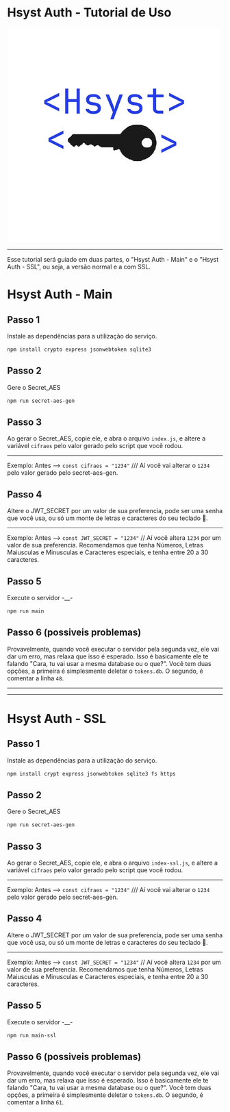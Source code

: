 # Hsyst Auth - Tutorial de Uso
![Logo Hsyst Auth](https://github.com/Hsyst/Hsyst-Auth/blob/main/Hsyst_Auth-semfundo.png)

---

Esse tutorial será guiado em duas partes, o "Hsyst Auth - Main" e o "Hsyst Auth - SSL", ou seja, a versão normal e a com SSL.

# Hsyst Auth - Main

## Passo 1
Instale as dependências para a utilização do serviço.
```sh
npm install crypto express jsonwebtoken sqlite3
```

## Passo 2
Gere o Secret_AES
```sh
npm run secret-aes-gen
```

## Passo 3
Ao gerar o Secret_AES, copie ele, e abra o arquivo `index.js`, e altere a variável `cifraes` pelo valor gerado pelo script que você rodou.

---

Exemplo: Antes --> `const cifraes = "1234"`  /// Aí você vai alterar o `1234` pelo valor gerado pelo secret-aes-gen.


## Passo 4
Altere o JWT_SECRET por um valor de sua preferencia, pode ser uma senha que você usa, ou só um monte de letras e caracteres do seu teclado 🙂.

---

Exemplo: Antes --> `const JWT_SECRET = "1234"` // Aí você altera `1234` por um valor de sua preferencia. Recomendamos que tenha Números, Letras Maiusculas e Minusculas e Caracteres especiais, e tenha entre 20 a 30 caracteres.


## Passo 5
Execute o servidor -__-

```sh
npm run main
```

## Passo 6 (possiveis problemas)
Provavelmente, quando você executar o servidor pela segunda vez, ele vai dar um erro, mas relaxa que isso é esperado. Isso é basicamente ele te falando "Cara, tu vai usar a mesma database ou o que?". Você tem duas opções, a primeira é simplesmente deletar o `tokens.db`. O segundo, é comentar a linha `48`.

---
---

# Hsyst Auth - SSL

## Passo 1
Instale as dependências para a utilização do serviço.
```sh
npm install crypt express jsonwebtoken sqlite3 fs https
```

## Passo 2
Gere o Secret_AES
```sh
npm run secret-aes-gen
```

## Passo 3
Ao gerar o Secret_AES, copie ele, e abra o arquivo `index-ssl.js`, e altere a variável `cifraes` pelo valor gerado pelo script que você rodou.

---

Exemplo: Antes --> `const cifraes = "1234"`  /// Aí você vai alterar o `1234` pelo valor gerado pelo secret-aes-gen.


## Passo 4
Altere o JWT_SECRET por um valor de sua preferencia, pode ser uma senha que você usa, ou só um monte de letras e caracteres do seu teclado 🙂.

---

Exemplo: Antes --> `const JWT_SECRET = "1234"` // Aí você altera `1234` por um valor de sua preferencia. Recomendamos que tenha Números, Letras Maiusculas e Minusculas e Caracteres especiais, e tenha entre 20 a 30 caracteres.


## Passo 5
Execute o servidor -__-

```sh
npm run main-ssl
```

## Passo 6 (possiveis problemas)
Provavelmente, quando você executar o servidor pela segunda vez, ele vai dar um erro, mas relaxa que isso é esperado. Isso é basicamente ele te falando "Cara, tu vai usar a mesma database ou o que?". Você tem duas opções, a primeira é simplesmente deletar o `tokens.db`. O segundo, é comentar a linha `61`.
